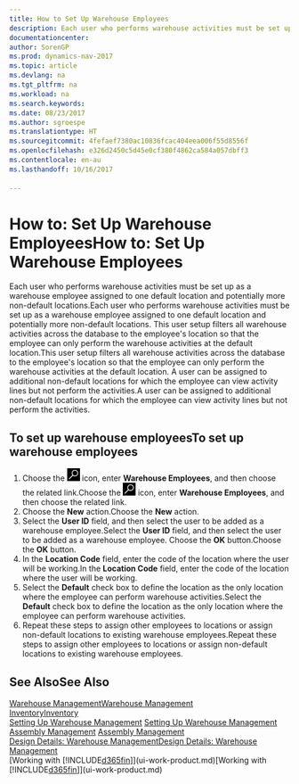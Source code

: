 ```yaml
---
title: How to Set Up Warehouse Employees
description: Each user who performs warehouse activities must be set up as a warehouse employee assigned to one default location and potentially more non-default locations.
documentationcenter: 
author: SorenGP
ms.prod: dynamics-nav-2017
ms.topic: article
ms.devlang: na
ms.tgt_pltfrm: na
ms.workload: na
ms.search.keywords: 
ms.date: 08/23/2017
ms.author: sgroespe
ms.translationtype: HT
ms.sourcegitcommit: 4fefaef7380ac10836fcac404eea006f55d8556f
ms.openlocfilehash: e326d2450c5d45e0cf380f4862ca584a057dbff3
ms.contentlocale: en-au
ms.lasthandoff: 10/16/2017

---
```

# <a name="how-to-set-up-warehouse-employees"></a><span data-ttu-id="b9089-103">How to: Set Up Warehouse Employees</span><span class="sxs-lookup"><span data-stu-id="b9089-103">How to: Set Up Warehouse Employees</span></span>
<span data-ttu-id="b9089-104">Each user who performs warehouse activities must be set up as a warehouse employee assigned to one default location and potentially more non-default locations.</span><span class="sxs-lookup"><span data-stu-id="b9089-104">Each user who performs warehouse activities must be set up as a warehouse employee assigned to one default location and potentially more non-default locations.</span></span> <span data-ttu-id="b9089-105">This user setup filters all warehouse activities across the database to the employee's location so that the employee can only perform the warehouse activities at the default location.</span><span class="sxs-lookup"><span data-stu-id="b9089-105">This user setup filters all warehouse activities across the database to the employee's location so that the employee can only perform the warehouse activities at the default location.</span></span> <span data-ttu-id="b9089-106">A user can be assigned to additional non-default locations for which the employee can view activity lines but not perform the activities.</span><span class="sxs-lookup"><span data-stu-id="b9089-106">A user can be assigned to additional non-default locations for which the employee can view activity lines but not perform the activities.</span></span>

## <a name="to-set-up-warehouse-employees"></a><span data-ttu-id="b9089-107">To set up warehouse employees</span><span class="sxs-lookup"><span data-stu-id="b9089-107">To set up warehouse employees</span></span>  
1.  <span data-ttu-id="b9089-108">Choose the ![Search for Page or Report](media/ui-search/search_small.png "Search for Page or Report icon") icon, enter **Warehouse Employees**, and then choose the related link.</span><span class="sxs-lookup"><span data-stu-id="b9089-108">Choose the ![Search for Page or Report](media/ui-search/search_small.png "Search for Page or Report icon") icon, enter **Warehouse Employees**, and then choose the related link.</span></span>  
2. <span data-ttu-id="b9089-109">Choose the **New** action.</span><span class="sxs-lookup"><span data-stu-id="b9089-109">Choose the **New** action.</span></span>  
3. <span data-ttu-id="b9089-110">Select the **User ID** field, and then select the user to be added as a warehouse employee.</span><span class="sxs-lookup"><span data-stu-id="b9089-110">Select the **User ID** field, and then select the user to be added as a warehouse employee.</span></span> <span data-ttu-id="b9089-111">Choose the **OK** button.</span><span class="sxs-lookup"><span data-stu-id="b9089-111">Choose the **OK** button.</span></span>  
6.  <span data-ttu-id="b9089-112">In the **Location Code** field, enter the code of the location where the user will be working.</span><span class="sxs-lookup"><span data-stu-id="b9089-112">In the **Location Code** field, enter the code of the location where the user will be working.</span></span>  
7.  <span data-ttu-id="b9089-113">Select the **Default** check box to define the location as the only location where the employee can perform warehouse activities.</span><span class="sxs-lookup"><span data-stu-id="b9089-113">Select the **Default** check box to define the location as the only location where the employee can perform warehouse activities.</span></span>  
8.  <span data-ttu-id="b9089-114">Repeat these steps to assign other employees to locations or assign non-default locations to existing warehouse employees.</span><span class="sxs-lookup"><span data-stu-id="b9089-114">Repeat these steps to assign other employees to locations or assign non-default locations to existing warehouse employees.</span></span>  

## <a name="see-also"></a><span data-ttu-id="b9089-115">See Also</span><span class="sxs-lookup"><span data-stu-id="b9089-115">See Also</span></span>  
[<span data-ttu-id="b9089-116">Warehouse Management</span><span class="sxs-lookup"><span data-stu-id="b9089-116">Warehouse Management</span></span>](warehouse-manage-warehouse.md)  
[<span data-ttu-id="b9089-117">Inventory</span><span class="sxs-lookup"><span data-stu-id="b9089-117">Inventory</span></span>](inventory-manage-inventory.md)  
<span data-ttu-id="b9089-118">[Setting Up Warehouse Management](warehouse-setup-warehouse.md)   </span><span class="sxs-lookup"><span data-stu-id="b9089-118">[Setting Up Warehouse Management](warehouse-setup-warehouse.md)   </span></span>  
<span data-ttu-id="b9089-119">[Assembly Management](assembly-assemble-items.md)  </span><span class="sxs-lookup"><span data-stu-id="b9089-119">[Assembly Management](assembly-assemble-items.md)  </span></span>  
[<span data-ttu-id="b9089-120">Design Details: Warehouse Management</span><span class="sxs-lookup"><span data-stu-id="b9089-120">Design Details: Warehouse Management</span></span>](design-details-warehouse-management.md)  
<span data-ttu-id="b9089-121">[Working with [!INCLUDE[d365fin](includes/d365fin_md.md)]](ui-work-product.md)</span><span class="sxs-lookup"><span data-stu-id="b9089-121">[Working with [!INCLUDE[d365fin](includes/d365fin_md.md)]](ui-work-product.md)</span></span>  

